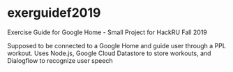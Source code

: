 # exerguidef2019
Exercise Guide for Google Home - Small Project for HackRU Fall 2019

Supposed to be connected to a Google Home and guide user through a PPL workout. 
Uses Node.js, Google Cloud Datastore to store workouts, and Dialogflow to recognize user speech
